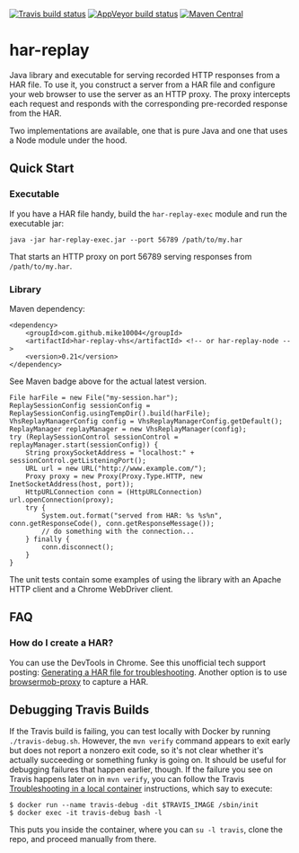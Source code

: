 [![Travis build status](https://travis-ci.org/mike10004/har-replay.svg?branch=master)](https://travis-ci.org/mike10004/har-replay)
[![AppVeyor build status](https://ci.appveyor.com/api/projects/status/tfhj96elsi8ytf82?svg=true)](https://ci.appveyor.com/project/mike10004/har-replay)
[![Maven Central](https://img.shields.io/maven-central/v/com.github.mike10004/har-replay.svg)](https://repo1.maven.org/maven2/com/github/mike10004/har-replay/)

har-replay
==========

Java library and executable for serving recorded HTTP responses from a HAR 
file. To use it, you construct a server from a HAR file and configure your 
web browser to use the server as an HTTP proxy. The proxy intercepts each 
request and responds with the corresponding pre-recorded response from the 
HAR.

Two implementations are available, one that is pure Java and one that uses
a Node module under the hood.

Quick Start
-----------

### Executable

If you have a HAR file handy, build the `har-replay-exec` module and run the
executable jar: 

    java -jar har-replay-exec.jar --port 56789 /path/to/my.har

That starts an HTTP proxy on port 56789 serving responses from `/path/to/my.har`.

### Library

Maven dependency:

    <dependency>
        <groupId>com.github.mike10004</groupId>
        <artifactId>har-replay-vhs</artifactId> <!-- or har-replay-node -->
        <version>0.21</version>
    </dependency>

See Maven badge above for the actual latest version.

    File harFile = new File("my-session.har");
    ReplaySessionConfig sessionConfig = ReplaySessionConfig.usingTempDir().build(harFile);
    VhsReplayManagerConfig config = VhsReplayManagerConfig.getDefault();
    ReplayManager replayManager = new VhsReplayManager(config);
    try (ReplaySessionControl sessionControl = replayManager.start(sessionConfig)) {
        String proxySocketAddress = "localhost:" + sessionControl.getListeningPort();
        URL url = new URL("http://www.example.com/");
        Proxy proxy = new Proxy(Proxy.Type.HTTP, new InetSocketAddress(host, port));
        HttpURLConnection conn = (HttpURLConnection) url.openConnection(proxy);
        try {
            System.out.format("served from HAR: %s %s%n", conn.getResponseCode(), conn.getResponseMessage());
            // do something with the connection...
        } finally {
            conn.disconnect();
        }
    }

The unit tests contain some examples of using the library with an Apache HTTP 
client and a Chrome WebDriver client. 

FAQ
---

### How do I create a HAR?

You can use the DevTools in Chrome. See this unofficial tech support posting:
[Generating a HAR file for troubleshooting][har-howto]. Another option is to
use [browsermob-proxy](https://github.com/lightbody/browsermob-proxy) to 
capture a HAR.

Debugging Travis Builds
-----------------------

If the Travis build is failing, you can test locally with Docker by running 
`./travis-debug.sh`. However, the `mvn verify` command appears to exit early 
but does not report a nonzero exit code, so it's not clear whether it's 
actually succeeding or something funky is going on. It should be useful for 
debugging failures that happen earlier, though. If the failure you see on 
Travis happens later on in `mvn verify`, you can follow the Travis
[Troubleshooting in a local container][troubleshooting] instructions, which 
say to execute:

    $ docker run --name travis-debug -dit $TRAVIS_IMAGE /sbin/init
    $ docker exec -it travis-debug bash -l 

This puts you inside the container, where you can `su -l travis`, clone the 
repo, and proceed manually from there.

[har-replay-proxy]: https://github.com/mike10004/har-replay-proxy
[har-howto]: https://support.zendesk.com/hc/en-us/articles/204410413-Generating-a-HAR-file-for-troubleshooting
[troubleshooting]: https://docs.travis-ci.com/user/common-build-problems/
